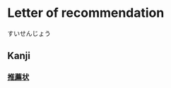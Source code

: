 # Letter of recommendation
すいせんじょう
## Kanji
### [推](Vocabulary/推.md)[薦](Vocabulary/薦.md)[状](Vocabulary/状.md)